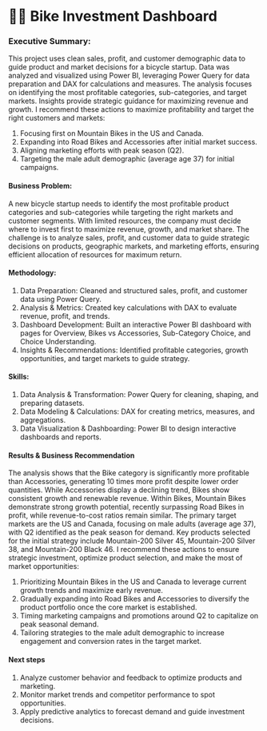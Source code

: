 # 🚴‍♀️ Bike Investment Dashboard

### Executive Summary:

This project uses clean sales, profit, and customer demographic data to guide product and market decisions for a bicycle startup.
Data was analyzed and visualized using Power BI, leveraging Power Query for data preparation and DAX for calculations and measures.
The analysis focuses on identifying the most profitable categories, sub-categories, and target markets.
Insights provide strategic guidance for maximizing revenue and growth. I recommend these actions to maximize profitability and target the right customers and markets:

1. Focusing first on Mountain Bikes in the US and Canada.
2. Expanding into Road Bikes and Accessories after initial market success.
3. Aligning marketing efforts with peak season (Q2).
4. Targeting the male adult demographic (average age 37) for initial campaigns.

#### Business Problem:

A new bicycle startup needs to identify the most profitable product categories and sub-categories while targeting the right markets and customer segments. With limited resources, the company must decide where to invest first to maximize revenue, growth, and market share. The challenge is to analyze sales, profit, and customer data to guide strategic decisions on products, geographic markets, and marketing efforts, ensuring efficient allocation of resources for maximum return.

#### Methodology:

1. Data Preparation: Cleaned and structured sales, profit, and customer data using Power Query.
2. Analysis & Metrics: Created key calculations with DAX to evaluate revenue, profit, and trends.
3. Dashboard Development: Built an interactive Power BI dashboard with pages for Overview, Bikes vs Accessories, Sub-Category Choice, and Choice Understanding.
4. Insights & Recommendations: Identified profitable categories, growth opportunities, and target markets to guide strategy.

#### Skills:

1. Data Analysis & Transformation: Power Query for cleaning, shaping, and preparing datasets.
2. Data Modeling & Calculations: DAX for creating metrics, measures, and aggregations.
3. Data Visualization & Dashboarding: Power BI to design interactive dashboards and reports.

#### Results & Business Recommendation

The analysis shows that the Bike category is significantly more profitable than Accessories, generating 10 times more profit despite lower order quantities. While Accessories display a declining trend, Bikes show consistent growth and renewable revenue. Within Bikes, Mountain Bikes demonstrate strong growth potential, recently surpassing Road Bikes in profit, while revenue-to-cost ratios remain similar. The primary target markets are the US and Canada, focusing on male adults (average age 37), with Q2 identified as the peak season for demand. Key products selected for the initial strategy include Mountain-200 Silver 45, Mountain-200 Silver 38, and Mountain-200 Black 46. I recommend these actions to ensure strategic investment, optimize product selection, and make the most of market opportunities:

1. Prioritizing Mountain Bikes in the US and Canada to leverage current growth trends and maximize early revenue.
2. Gradually expanding into Road Bikes and Accessories to diversify the product portfolio once the core market is established.
3. Timing marketing campaigns and promotions around Q2 to capitalize on peak seasonal demand.
4. Tailoring strategies to the male adult demographic to increase engagement and conversion rates in the target market.

#### Next steps

1. Analyze customer behavior and feedback to optimize products and marketing.
2. Monitor market trends and competitor performance to spot opportunities.
3. Apply predictive analytics to forecast demand and guide investment decisions.



